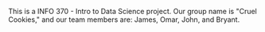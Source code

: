 This is a INFO 370 - Intro to Data Science project.
Our group name is "Cruel Cookies," and our team members are: James, Omar, John, and Bryant.
